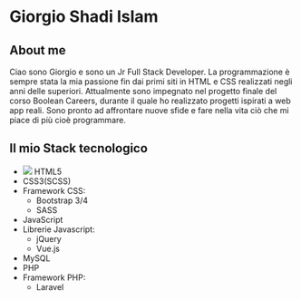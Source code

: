 # Giorgio Shadi Islam
## About me
Ciao sono Giorgio e sono un Jr Full Stack Developer. La programmazione è sempre stata la mia passione fin dai primi siti in HTML e CSS realizzati negli anni delle superiori. Attualmente sono impegnato nel progetto finale del corso Boolean Careers, durante il quale ho realizzato progetti ispirati a web app reali.
Sono pronto ad affrontare nuove sfide e fare nella vita ciò che mi piace di più cioè programmare.
## Il mio Stack tecnologico
* ![](https://cdn.icon-icons.com/icons2/1488/PNG/512/5352-html5_102567.png) HTML5
* CSS3(SCSS)
* Framework CSS:
  * Bootstrap 3/4
  * SASS
* JavaScript
* Librerie Javascript:
  * jQuery
  * Vue.js
* MySQL
* PHP
* Framework PHP:
  * Laravel
